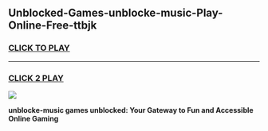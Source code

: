 
## Unblocked-Games-unblocke-music-Play-Online-Free-ttbjk
<h3>
<a href="https://premium76.site?title=unblocke-music&ref=26A">CLICK TO PLAY</a></h3>
<hr>

<h3>
<a href="https://premium76.site?title=unblocke-music&ref=26A">CLICK 2 PLAY</a>
  
</h3>

<a href="https://premium76.site?title=unblocke-music&ref=26A"><img src="https://clearcache.store/games.png"></a>


**unblocke-music games unblocked: Your Gateway to Fun and Accessible Online Gaming**
